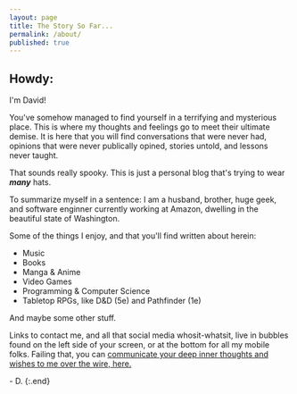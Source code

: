 ```yaml
---
layout: page
title: The Story So Far...
permalink: /about/
published: true
---
```

## Howdy: 

I'm David! 

You've somehow managed to find yourself in a terrifying and mysterious place. This is where my thoughts and feelings go to meet their ultimate demise. It is here that you will find conversations that were never had, opinions that were never publically opined, stories untold, and lessons never taught. 

That sounds really spooky. This is just a personal blog that's trying to wear ***many*** hats. 

To summarize myself in a sentence: I am a husband, brother, huge geek, and software enginner currently working at Amazon, dwelling in the beautiful state of Washington.

Some of the things I enjoy, and that you'll find written about herein: 
* Music
* Books
* Manga & Anime
* Video Games
* Programming & Computer Science
* Tabletop RPGs, like D&D (5e) and Pathfinder (1e)

And maybe some other stuff. 

Links to contact me, and all that social media whosit-whatsit, live in bubbles found on the left side of your screen, or at the bottom for all my mobile folks. Failing that, you can [communicate your deep inner thoughts and wishes to me over the wire, here.](mailto:davidlewisvalentine@gmail.com)

\- D.
{:.end}
